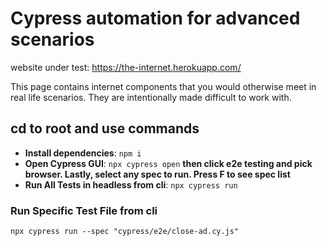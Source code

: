 # Cypress automation for advanced scenarios

website under test: https://the-internet.herokuapp.com/

This page contains internet components that you would otherwise meet in real life scenarios. They are intentionally made difficult to work with.

## cd to root and use commands

- **Install dependencies**: `npm i`
- **Open Cypress GUI**: `npx cypress open` **then click e2e testing and pick browser. Lastly, select any spec to run. Press F to see spec list**
- **Run All Tests in headless from cli**: `npx cypress run`

### Run Specific Test File from cli

`npx cypress run --spec "cypress/e2e/close-ad.cy.js"`
